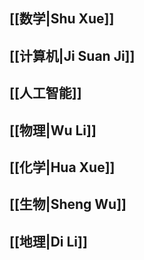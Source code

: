 ## [[数学|Shu Xue]]
## [[计算机|Ji Suan Ji]]
## [[人工智能]]
## [[物理|Wu Li]]
## [[化学|Hua Xue]]
## [[生物|Sheng Wu]]
## [[地理|Di Li]]